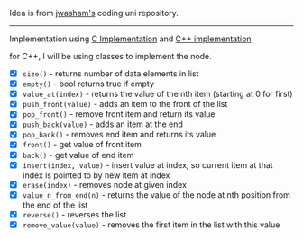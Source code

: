 Idea is from [jwasham's](https://github.com/jwasham/coding-interview-university#linked-lists) coding uni repository.

---

Implementation using [C Implementation](C) and [C++ implementation](C++)

for C++, I will be using classes to implement the node.

- [x]  `size()` - returns number of data elements in list
- [x]  `empty()` - bool returns true if empty
- [x]  `value_at(index)` - returns the value of the nth item (starting at 0 for first)
- [x]  `push_front(value)` - adds an item to the front of the list
- [x]  `pop_front()` - remove front item and return its value
- [x]  `push_back(value)` - adds an item at the end
- [x]  `pop_back()` - removes end item and returns its value
- [x]  `front()` - get value of front item
- [x]  `back()` - get value of end item
- [x]  `insert(index, value)` - insert value at index, so current item at that index is pointed to by new item at index
- [x]  `erase(index)` - removes node at given index
- [x]  `value_n_from_end(n)` - returns the value of the node at nth position from the end of the list
- [x]  `reverse()` - reverses the list
- [x]  `remove_value(value)` - removes the first item in the list with this value
